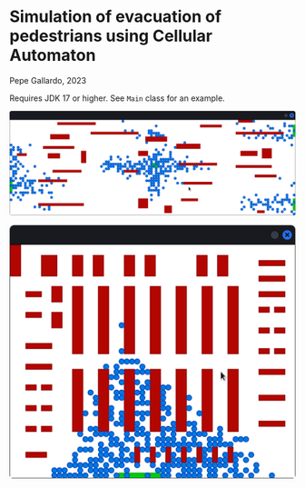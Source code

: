 # Simulation of evacuation of pedestrians using Cellular Automaton

Pepe Gallardo, 2023

Requires JDK 17 or higher. See `Main` class for an example.

![Random Scenario](images/RandomScenario.png?raw=true "Random Scenario")

![automata.scenario.examples.Supermarket](images/Supermarket.png?raw=true "automata.scenario.examples.Supermarket")